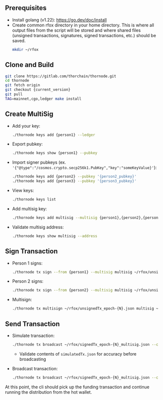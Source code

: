 ## Prerequisites

- Install golang (v1.22): https://go.dev/doc/install
- Create common rfox directory in your home directory. This is where all output files from the script will be stored and where shared files (unsigned transactions, signatures, signed transactions, etc.) should be saved.
  ```bash
  mkdir ~/rfox
  ```

## Clone and Build

```bash
git clone https://gitlab.com/thorchain/thornode.git
cd thornode
git fetch origin
git checkout {current_version}
git pull
TAG=mainnet,cgo,ledger make install
```

## Create MultiSig

- Add your key:
  ```bash
  ./thornode keys add {person1} --ledger
  ```
- Export pubkey:
  ```bash
  ./thornode keys show {person1} --pubkey
  ```
- Import signer pubkeys (ex. `'{"@type":"/cosmos.crypto.secp256k1.PubKey","key":"someKeyValue}'`):
  ```bash
  ./thornode keys add {person2} --pubkey '{person2_pubkey}'
  ./thornode keys add {person3} --pubkey '{person3_pubkey}'
  ```
- View keys:
  ```bash
  ./thornode keys list
  ```
- Add multisig key:
  ```bash
  ./thornode keys add multisig --multisig {person1},{person2},{person3} --multisig-threshold 2
  ```
- Validate multisig address:
  ```bash
  ./thornode keys show multisig --address
  ```

## Sign Transaction

- Person 1 signs:
  ```bash
  ./thornode tx sign --from {person1} --multisig multisig ~/rfox/unsignedTx_epoch-{N}.json --chain-id thorchain-mainnet-v1 --node https://daemon.thorchain.shapeshift.com:443/rpc --ledger --sign-mode amino-json > ~/rfox/signedTx_epoch-{N}_{person1}.json
  ```
- Person 2 signs:
  ```bash
  ./thornode tx sign --from {person2} --multisig multisig ~/rfox/unsignedTx_epoch-{N}.json --chain-id thorchain-mainnet-v1 --node https://daemon.thorchain.shapeshift.com:443/rpc --ledger --sign-mode amino-json > ~/rfox/signedTx_epoch-{N}_{person2}.json
  ```
- Multisign:
  ```bash
  ./thornode tx multisign ~/rfox/unsignedTx_epoch-{N}.json multisig ~/rfox/signedTx_epoch-{N}_{person1}.json ~/rfox/signedTx_epoch-{N}_{person2}.json --from multisig --chain-id thorchain-mainnet-v1 --node https://daemon.thorchain.shapeshift.com:443/rpc > ~/rfox/signedTx_epoch-{N}_multisig.json
  ```

## Send Transaction

- Simulate transaction:

  ```bash
  ./thornode tx broadcast ~/rfox/signedTx_epoch-{N}_multisig.json --chain-id thorchain-mainnet-v1 --node https://daemon.thorchain.shapeshift.com:443/rpc --dry-run > ~/rfox/simulatedTx_epoch-{N}.json
  ```

  - Validate contents of `simulatedTx.json` for accuracy before broadcasting

- Broadcast transaction:
  ```bash
  ./thornode tx broadcast ~/rfox/signedTx_epoch-{N}_multisig.json --chain-id thorchain-mainnet-v1 --node https://daemon.thorchain.shapeshift.com:443/rpc --gas auto > tx.json
  ```

At this point, the cli should pick up the funding transaction and continue running the distribution from the hot wallet.
